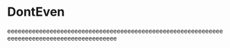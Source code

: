 # DontEven
eeeeeeeeeeeeeeeeeeeeeeeeeeeeeeeeeeeeeeeeeeeeeeeeeeeeeeeeeeeeeeeeeeeeeeeeeeeeeeeeeeeeeeeeeeee
